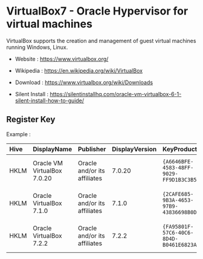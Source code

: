 # VirtualBox7 - Oracle Hypervisor for virtual machines

VirtualBox supports the creation and management of guest virtual machines
running Windows, Linux.

* Website : https://www.virtualbox.org/
* Wikipedia : https://en.wikipedia.org/wiki/VirtualBox

* Download : https://www.virtualbox.org/wiki/Downloads
* Silent Install : https://silentinstallhq.com/oracle-vm-virtualbox-6-1-silent-install-how-to-guide/


## Register Key

Example :

 | Hive | DisplayName | Publisher | DisplayVersion | KeyProduct | UninstallExe |
 |:---- |:----------- |:--------- |:-------------- |:---------- |:------------ |
 | HKLM | Oracle VM VirtualBox 7.0.20 | Oracle and/or its affiliates | 7.0.20 | `{A6646BFE-4583-48FF-9029-FF9D1B3C3B53}` | `MsiExec.exe /I{A6646BFE-4583-48FF-9029-FF9D1B3C3B53}` |
 | HKLM | Oracle VirtualBox 7.1.0 | Oracle and/or its affiliates | 7.1.0 | `{2CAFE685-9B3A-4653-97B9-43836698B0D6}` | `MsiExec.exe /I{2CAFE685-9B3A-4653-97B9-43836698B0D6}` |
 | HKLM | Oracle VirtualBox 7.2.2 | Oracle and/or its affiliates | 7.2.2 | `{FA95801F-57C6-40C6-8D4D-B0461E6823A3}` | `MsiExec.exe /I{FA95801F-57C6-40C6-8D4D-B0461E6823A3}` |
